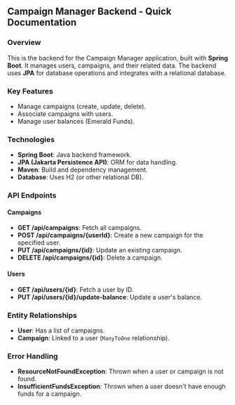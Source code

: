 ## Campaign Manager Backend - Quick Documentation

### Overview
This is the backend for the Campaign Manager application, built with **Spring Boot**. It manages users, campaigns, and their related data. The backend uses **JPA** for database operations and integrates with a relational database.

### Key Features
- Manage campaigns (create, update, delete).
- Associate campaigns with users.
- Manage user balances (Emerald Funds).
  
### Technologies
- **Spring Boot**: Java backend framework.
- **JPA (Jakarta Persistence API)**: ORM for data handling.
- **Maven**: Build and dependency management.
- **Database**: Uses H2 (or other relational DB).

### API Endpoints

#### Campaigns
- **GET /api/campaigns**: Fetch all campaigns.
- **POST /api/campaigns/{userId}**: Create a new campaign for the specified user.
- **PUT /api/campaigns/{id}**: Update an existing campaign.
- **DELETE /api/campaigns/{id}**: Delete a campaign.

#### Users
- **GET /api/users/{id}**: Fetch a user by ID.
- **PUT /api/users/{id}/update-balance**: Update a user's balance.

### Entity Relationships
- **User**: Has a list of campaigns.
- **Campaign**: Linked to a user (`ManyToOne` relationship).


### Error Handling
- **ResourceNotFoundException**: Thrown when a user or campaign is not found.
- **InsufficientFundsException**: Thrown when a user doesn't have enough funds for a campaign.

